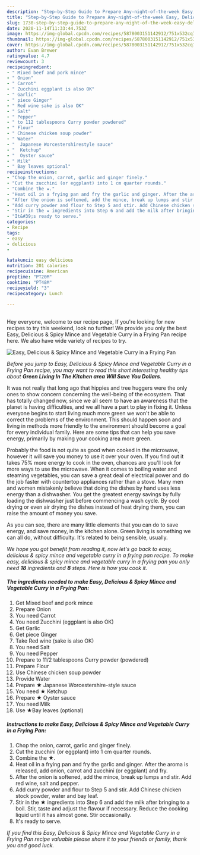 ```yaml
---
description: "Step-by-Step Guide to Prepare Any-night-of-the-week Easy, Delicious &amp;amp; Spicy Mince and Vegetable Curry in a Frying Pan"
title: "Step-by-Step Guide to Prepare Any-night-of-the-week Easy, Delicious &amp;amp; Spicy Mince and Vegetable Curry in a Frying Pan"
slug: 1730-step-by-step-guide-to-prepare-any-night-of-the-week-easy-delicious-and-amp-spicy-mince-and-vegetable-curry-in-a-frying-pan
date: 2020-11-14T11:33:44.753Z
image: https://img-global.cpcdn.com/recipes/5878003151142912/751x532cq70/easy-delicious-spicy-mince-and-vegetable-curry-in-a-frying-pan-recipe-main-photo.jpg
thumbnail: https://img-global.cpcdn.com/recipes/5878003151142912/751x532cq70/easy-delicious-spicy-mince-and-vegetable-curry-in-a-frying-pan-recipe-main-photo.jpg
cover: https://img-global.cpcdn.com/recipes/5878003151142912/751x532cq70/easy-delicious-spicy-mince-and-vegetable-curry-in-a-frying-pan-recipe-main-photo.jpg
author: Evan Brewer
ratingvalue: 4.7
reviewcount: 3
recipeingredient:
- " Mixed beef and pork mince"
- " Onion"
- " Carrot"
- " Zucchini eggplant is also OK"
- " Garlic"
- " piece Ginger"
- " Red wine sake is also OK"
- " Salt"
- " Pepper"
- " to 112 tablespoons Curry powder powdered"
- " Flour"
- " Chinese chicken soup powder"
- " Water"
- "  Japanese Worcestershirestyle sauce"
- "  Ketchup"
- "  Oyster sauce"
- " Milk"
- " Bay leaves optional"
recipeinstructions:
- "Chop the onion, carrot, garlic and ginger finely."
- "Cut the zucchini (or eggplant) into 1 cm quarter rounds."
- "Combine the ★."
- "Heat oil in a frying pan and fry the garlic and ginger. After the aroma is released, add onion, carrot and zucchini (or eggplant) and fry."
- "After the onion is softened, add the mince, break up lumps and stir. Add red wine, salt and pepper."
- "Add curry powder and flour to Step 5 and stir. Add Chinese chicken stock powder, water and bay leaf."
- "Stir in the ★ ingredients into Step 6 and add the milk after bringing to a boil. Stir, taste and adjust the flavour if necessary. Reduce the cooking liquid until it has almost gone. Stir occasionally."
- "It&#39;s ready to serve."
categories:
- Recipe
tags:
- easy
- delicious
- 

katakunci: easy delicious  
nutrition: 201 calories
recipecuisine: American
preptime: "PT20M"
cooktime: "PT48M"
recipeyield: "3"
recipecategory: Lunch

---
```

<br>
Hey everyone, welcome to our recipe page, If you're looking for new recipes to try this weekend, look no further! We provide you only the best Easy, Delicious &amp; Spicy Mince and Vegetable Curry in a Frying Pan recipe here. We also have wide variety of recipes to try.
<br>


![Easy, Delicious &amp; Spicy Mince and Vegetable Curry in a Frying Pan](https://img-global.cpcdn.com/recipes/5878003151142912/751x532cq70/easy-delicious-spicy-mince-and-vegetable-curry-in-a-frying-pan-recipe-main-photo.jpg)

<i>Before you jump to Easy, Delicious &amp; Spicy Mince and Vegetable Curry in a Frying Pan recipe, you may want to read this short interesting healthy tips about 
<strong>Green Living In The Kitchen area Will Save You Dollars</strong>.</i>
</br>

It was not really that long ago that hippies and tree huggers were the only ones to show concern concerning the well-being of the ecosystem. That has totally changed now, since we all seem to have an awareness that the planet is having difficulties, and we all have a part to play in fixing it. Unless everyone begins to start living much more green we won't be able to correct the problems of the environment. This should happen soon and living in methods more friendly to the environment should become a goal for every individual family. Here are some tips that can help you save energy, primarily by making your cooking area more green.

Probably the food is not quite as good when cooked in the microwave, however it will save you money to use it over your oven. If you find out it takes 75% more energy to cook in the oven, chances are you'll look for more ways to use the microwave. When it comes to boiling water and steaming vegetables, you can save a great deal of electrical power and do the job faster with countertop appliances rather than a stove. Many men and women mistakenly believe that doing the dishes by hand uses less energy than a dishwasher. You get the greatest energy savings by fully loading the dishwasher just before commencing a wash cycle. By cool drying or even air drying the dishes instead of heat drying them, you can raise the amount of money you save.

As you can see, there are many little elements that you can do to save energy, and save money, in the kitchen alone. Green living is something we can all do, without difficulty. It's related to being sensible, usually.


<i>We hope you got benefit from reading it, now let's go back to easy, delicious &amp; spicy mince and vegetable curry in a frying pan recipe. To make easy, delicious &amp; spicy mince and vegetable curry in a frying pan you only need <strong>18</strong> ingredients and <strong>8</strong> steps. Here is how you cook it.
</i>

##### The ingredients needed to make Easy, Delicious &amp; Spicy Mince and Vegetable Curry in a Frying Pan:

1. Get  Mixed beef and pork mince
1. Prepare  Onion
1. You need  Carrot
1. You need  Zucchini (eggplant is also OK)
1. Get  Garlic
1. Get  piece Ginger
1. Take  Red wine (sake is also OK)
1. You need  Salt
1. You need  Pepper
1. Prepare  to 11/2 tablespoons Curry powder (powdered)
1. Prepare  Flour
1. Use  Chinese chicken soup powder
1. Provide  Water
1. Prepare  ★ Japanese Worcestershire-style sauce
1. You need  ★ Ketchup
1. Prepare  ★ Oyster sauce
1. You need  Milk
1. Use  ★Bay leaves (optional)


##### Instructions to make Easy, Delicious &amp; Spicy Mince and Vegetable Curry in a Frying Pan:

1. Chop the onion, carrot, garlic and ginger finely.
1. Cut the zucchini (or eggplant) into 1 cm quarter rounds.
1. Combine the ★.
1. Heat oil in a frying pan and fry the garlic and ginger. After the aroma is released, add onion, carrot and zucchini (or eggplant) and fry.
1. After the onion is softened, add the mince, break up lumps and stir. Add red wine, salt and pepper.
1. Add curry powder and flour to Step 5 and stir. Add Chinese chicken stock powder, water and bay leaf.
1. Stir in the ★ ingredients into Step 6 and add the milk after bringing to a boil. Stir, taste and adjust the flavour if necessary. Reduce the cooking liquid until it has almost gone. Stir occasionally.
1. It&#39;s ready to serve.


<i>If you find this Easy, Delicious &amp; Spicy Mince and Vegetable Curry in a Frying Pan recipe valuable please share it to your friends or family, thank you and good luck.</i>

